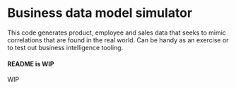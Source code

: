 # Business data model simulator
 This code generates product, employee and sales data that seeks to mimic correlations that are found in the real world. Can be handy as an exercise or to test out business intelligence tooling.

 #### README is WIP
 WIP
